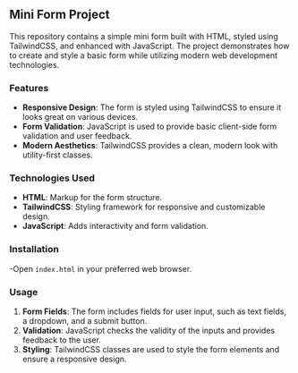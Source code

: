 ## Mini Form Project

This repository contains a simple mini form built with HTML, styled using TailwindCSS, and enhanced with JavaScript. The project demonstrates how to create and style a basic form while utilizing modern web development technologies.

### Features

- **Responsive Design**: The form is styled using TailwindCSS to ensure it looks great on various devices.
- **Form Validation**: JavaScript is used to provide basic client-side form validation and user feedback.
- **Modern Aesthetics**: TailwindCSS provides a clean, modern look with utility-first classes.

### Technologies Used

- **HTML**: Markup for the form structure.
- **TailwindCSS**: Styling framework for responsive and customizable design.
- **JavaScript**: Adds interactivity and form validation.

### Installation

 -Open `index.html` in your preferred web browser.

### Usage

1. **Form Fields**: The form includes fields for user input, such as text fields, a dropdown, and a submit button.
2. **Validation**: JavaScript checks the validity of the inputs and provides feedback to the user.
3. **Styling**: TailwindCSS classes are used to style the form elements and ensure a responsive design.
